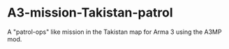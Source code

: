 A3-mission-Takistan-patrol
==========================

A "patrol-ops" like mission in the Takistan map for Arma 3 using the A3MP mod.
